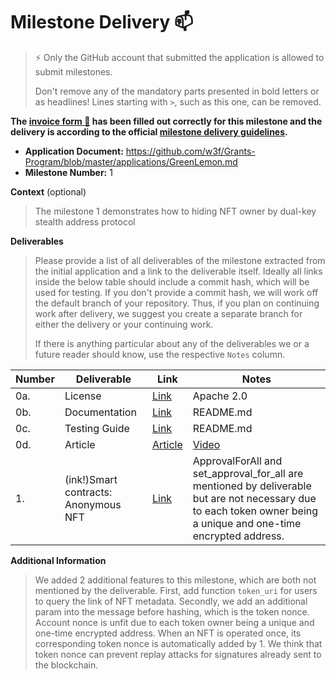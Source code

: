 # Milestone Delivery :mailbox:

> ⚡ Only the GitHub account that submitted the application is allowed to submit milestones. 
> 
> Don't remove any of the mandatory parts presented in bold letters or as headlines! Lines starting with `>`, such as this one, can be removed.

**The [invoice form :pencil:](https://docs.google.com/forms/d/e/1FAIpQLSfmNYaoCgrxyhzgoKQ0ynQvnNRoTmgApz9NrMp-hd8mhIiO0A/viewform) has been filled out correctly for this milestone and the delivery is according to the official [milestone delivery guidelines](https://github.com/w3f/Grants-Program/blob/master/docs/milestone-deliverables-guidelines.md).**  

* **Application Document:** https://github.com/w3f/Grants-Program/blob/master/applications/GreenLemon.md
* **Milestone Number:** 1

**Context** (optional)
> The milestone 1 demonstrates how to hiding NFT owner by dual-key stealth address protocol


**Deliverables**
> Please provide a list of all deliverables of the milestone extracted from the initial application and a link to the deliverable itself. Ideally all links inside the below table should include a commit hash, which will be used for testing. If you don't provide a commit hash, we will work off the default branch of your repository. Thus, if you plan on continuing work after delivery, we suggest you create a separate branch for either the delivery or your continuing work. 
> 
> If there is anything particular about any of the deliverables we or a future reader should know, use the respective `Notes` column.

| Number | Deliverable                          | Link                                                                                    | Notes                                                        |
| ------ | ------------------------------------ | --------------------------------------------------------------------------------------- | ------------------------------------------------------------ |
| 0a.    | License                              | [Link](https://github.com/GreenLemonProtocol/dksap-polkadot/blob/main/LICENSE)          | Apache 2.0                                             
| 0b.    | Documentation                        | [Link](https://github.com/GreenLemonProtocol/dksap-polkadot/blob/main/README.md)        | README.md       
| 0c.    | Testing Guide                        | [Link](https://github.com/GreenLemonProtocol/dksap-polkadot/blob/main/README.md)        | README.md
| 0d.     | Article                             | [Article](https://medium.com/@wuyahuang/green-lemon-protocol-an-anonymous-nft-solution-2fad91cc8f48)| [Video](https://www.youtube.com/watch?v=etVIPgOjFNg)
| 1.     | (ink!)Smart contracts: Anonymous NFT | [Link](https://github.com/GreenLemonProtocol/dksap-polkadot/blob/main/erc721/lib.rs)    | ApprovalForAll and set_approval_for_all are mentioned by deliverable but are not necessary due to each token owner being a unique and one-time encrypted address.


**Additional Information**
> We added 2 additional features to this milestone, which are both not mentioned by the deliverable. First, add function `token_uri` for users to query the link of NFT metadata. Secondly, we add an additional param into the message before hashing, which is the token nonce. Account nonce is unfit due to each token owner being a unique and one-time encrypted address. When an NFT is operated once, its corresponding token nonce is automatically added by 1. We think that token nonce can prevent replay attacks for signatures already sent to the blockchain.

